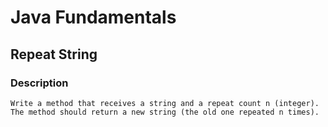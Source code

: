 # Java Fundamentals

## Repeat String

### Description

    Write a method that receives a string and a repeat count n (integer). 
    The method should return a new string (the old one repeated n times).
